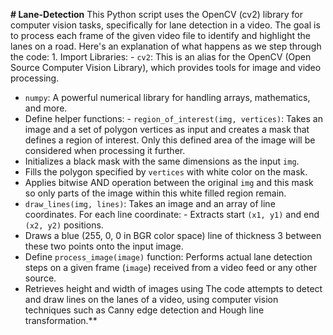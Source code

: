 **# Lane-Detection** 
This Python script uses the OpenCV (cv2) library for computer vision tasks, specifically for lane detection in a video.
 The goal is to process each frame of the given video file to identify and highlight the lanes on a road.
 Here's an explanation of what happens as we step through the code: 1.
 Import Libraries: - `cv2`: This is an alias for the OpenCV (Open Source Computer Vision Library), which provides tools for image and video processing.
 - `numpy`: A powerful numerical library for handling arrays, mathematics, and more.
 - Define helper functions: - `region_of_interest(img, vertices)`: Takes an image and a set of polygon vertices as input and creates a mask that defines a region of interest.
 Only this defined area of the image will be considered when processing it further.
 - Initializes a black mask with the same dimensions as the input `img`.
 - Fills the polygon specified by `vertices` with white color on the mask.
 - Applies bitwise AND operation between the original `img` and this mask so only parts of the image within this white filled region remain.
 - `draw_lines(img, lines)`: Takes an image and an array of line coordinates.
 For each line coordinate: - Extracts start `(x1, y1)` and end `(x2, y2)` positions.
 - Draws a blue (255, 0, 0 in BGR color space) line of thickness 3 between these two points onto the input image.
 - Define `process_image(image)` function: Performs actual lane detection steps on a given frame (`image`) received from a video feed or any other source.
 - Retrieves height and width of images using
 The code attempts to detect and draw lines on the lanes of a video, using computer vision techniques such as Canny edge detection and Hough line transformation.**
